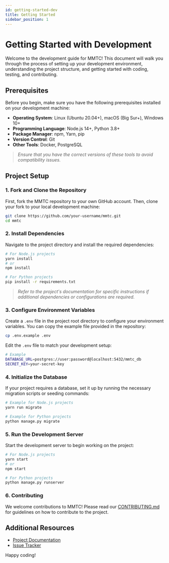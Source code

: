 ```yaml
---
id: getting-started-dev
title: Getting Started
sidebar_position: 1
---
```


# Getting Started with Development

Welcome to the development guide for MMTC! This document will walk you through the process of setting up your development environment, understanding the project structure, and getting started with coding, testing, and contributing.

## Prerequisites

Before you begin, make sure you have the following prerequisites installed on your development machine:

- **Operating System**: Linux (Ubuntu 20.04+), macOS (Big Sur+), Windows 10+
- **Programming Language**: Node.js 14+, Python 3.8+
- **Package Manager**: npm, Yarn, pip
- **Version Control**: Git
- **Other Tools**: Docker, PostgreSQL

> _Ensure that you have the correct versions of these tools to avoid compatibility issues._

## Project Setup

### 1. Fork and Clone the Repository

First, fork the MMTC repository to your own GitHub account. Then, clone your fork to your local development machine:

```bash
git clone https://github.com/your-username/mmtc.git
cd mmtc
```

### 2. Install Dependencies

Navigate to the project directory and install the required dependencies:

```bash
# For Node.js projects
yarn install
# or
npm install

# For Python projects
pip install -r requirements.txt
```

> _Refer to the project's documentation for specific instructions if additional dependencies or configurations are required._

### 3. Configure Environment Variables

Create a `.env` file in the project root directory to configure your environment variables. You can copy the example file provided in the repository:

```bash
cp .env.example .env
```

Edit the `.env` file to match your development setup:

```bash
# Example
DATABASE_URL=postgres://user:password@localhost:5432/mmtc_db
SECRET_KEY=your-secret-key
```

### 4. Initialize the Database

If your project requires a database, set it up by running the necessary migration scripts or seeding commands:

```bash
# Example for Node.js projects
yarn run migrate

# Example for Python projects
python manage.py migrate
```

### 5. Run the Development Server

Start the development server to begin working on the project:

```bash
# For Node.js projects
yarn start
# or
npm start

# For Python projects
python manage.py runserver
```

### 6. Contributing

We welcome contributions to MMTC! Please read our [CONTRIBUTING.md](CONTRIBUTING.md) for guidelines on how to contribute to the project.

## Additional Resources

- [Project Documentation](https://github.com/your-username/mmtc/wiki)
- [Issue Tracker](https://github.com/your-username/mmtc/issues)

Happy coding!